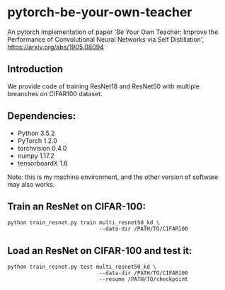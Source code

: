 # pytorch-be-your-own-teacher
An pytorch implementation of paper 'Be Your Own Teacher: Improve the Performance of Convolutional Neural Networks via Self Distillation', https://arxiv.org/abs/1905.08094

## Introduction
We provide code of training ResNet18 and ResNet50 with multiple breanches on CIFAR100 dataset. 

## Dependencies:

+ Python 3.5.2
+ PyTorch 1.2.0
+ torchvision          0.4.0  
+ numpy 1.17.2 
+ tensorboardX         1.8

Note: this is my machine environment, and the other version of software may also works.

## Train an ResNet on CIFAR-100:

```
python train_resnet.py train multi_resnet50_kd \
                             --data-dir /PATH/TO/CIFAR100 
```

## Load an ResNet on CIFAR-100 and test it:
```
python train_resnet.py test multi_resnet50_kd \
                             --data-dir /PATH/TO/CIFAR100 
                             --resume /PATH/TO/checkpoint
```